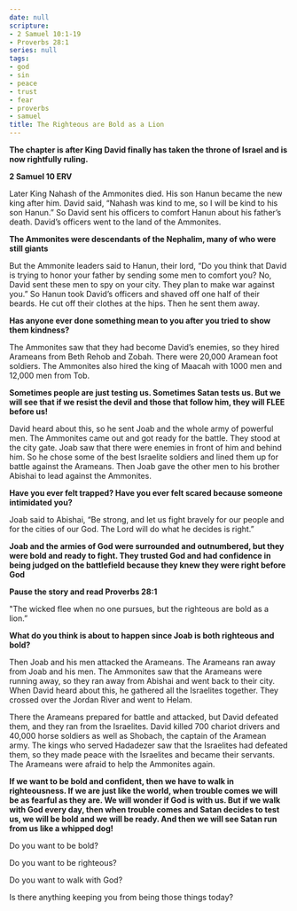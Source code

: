 ```yaml
---
date: null
scripture:
- 2 Samuel 10:1-19
- Proverbs 28:1
series: null
tags:
- god
- sin
- peace
- trust
- fear
- proverbs
- samuel
title: The Righteous are Bold as a Lion
---
```



**The chapter is after King David finally has taken the throne of Israel and is now rightfully ruling.**

**2 Samuel 10 ERV**

Later King Nahash of the Ammonites died. His son Hanun became the new king after him. David said, “Nahash was kind to me, so I will be kind to his son Hanun.” So David sent his officers to comfort Hanun about his father’s death. David’s officers went to the land of the Ammonites.

**The Ammonites were descendants of the Nephalim, many of who were still giants**

But the Ammonite leaders said to Hanun, their lord, “Do you think that David is trying to honor your father by sending some men to comfort you? No, David sent these men to spy on your city. They plan to make war against you.” So Hanun took David’s officers and shaved off one half of their beards. He cut off their clothes at the hips. Then he sent them away.

**Has anyone ever done something mean to you after you tried to show them kindness?**

The Ammonites saw that they had become David’s enemies, so they hired Arameans from Beth Rehob and Zobah. There were 20,000 Aramean foot soldiers. The Ammonites also hired the king of Maacah with 1000 men and 12,000 men from Tob.

**Sometimes people are just testing us. Sometimes Satan tests us. But we will see that if we resist the devil and those that follow him, they will FLEE before us!**

David heard about this, so he sent Joab and the whole army of powerful men. The Ammonites came out and got ready for the battle. They stood at the city gate. Joab saw that there were enemies in front of him and behind him. So he chose some of the best Israelite soldiers and lined them up for battle against the Arameans. Then Joab gave the other men to his brother Abishai to lead against the Ammonites.

**Have you ever felt trapped? Have you ever felt scared because someone intimidated you?**

Joab said to Abishai, “Be strong, and let us fight bravely for our people and for the cities of our God. The Lord will do what he decides is right.”

**Joab and the armies of God were surrounded and outnumbered, but they were bold and ready to fight. They trusted God and had confidence in being judged on the battlefield because they knew they were right before God**

**Pause the story and read Proverbs 28:1**

"The wicked flee when no one pursues, but the righteous are bold as a lion.”

**What do you think is about to happen since Joab is both righteous and bold?**

Then Joab and his men attacked the Arameans. The Arameans ran away from Joab and his men. The Ammonites saw that the Arameans were running away, so they ran away from Abishai and went back to their city. When David heard about this, he gathered all the Israelites together. They crossed over the Jordan River and went to Helam.

There the Arameans prepared for battle and attacked, but David defeated them, and they ran from the Israelites. David killed 700 chariot drivers and 40,000 horse soldiers as well as Shobach, the captain of the Aramean army. The kings who served Hadadezer saw that the Israelites had defeated them, so they made peace with the Israelites and became their servants. The Arameans were afraid to help the Ammonites again.

**If we want to be bold and confident, then we have to walk in righteousness. If we are just like the world, when trouble comes we will be as fearful as they are. We will wonder if God is with us. But if we walk with God every day, then when trouble comes and Satan decides to test us, we will be bold and we will be ready. And then we will see Satan run from us like a whipped dog!**

Do you want to be bold?

Do you want to be righteous?

Do you want to walk with God?

Is there anything keeping you from being those things today?